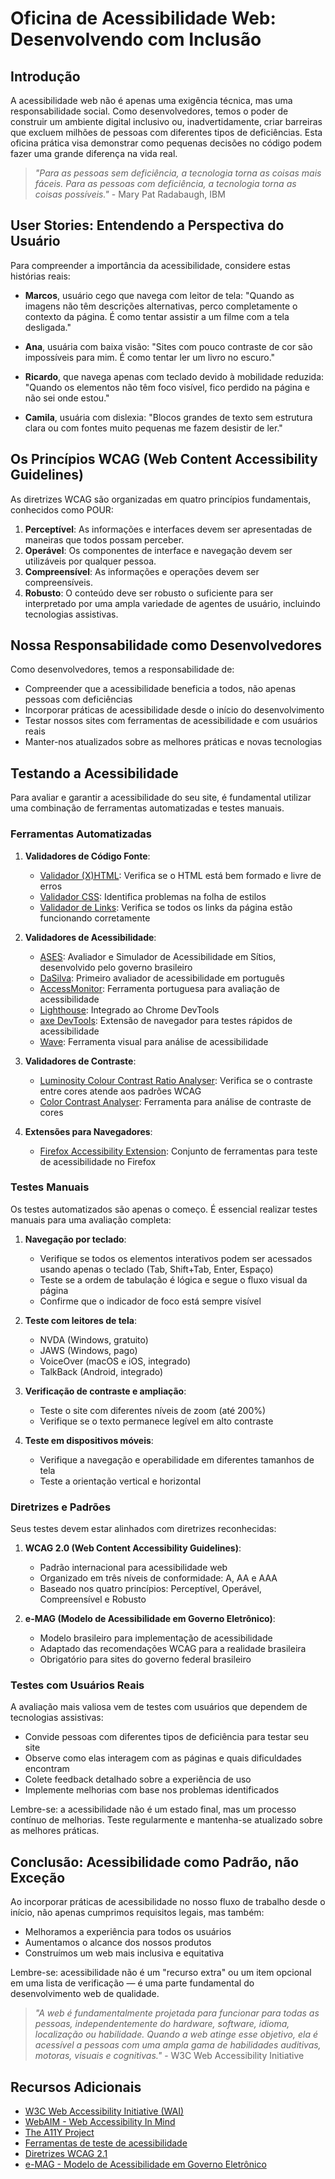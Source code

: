 # Oficina de Acessibilidade Web: Desenvolvendo com Inclusão

## Introdução

A acessibilidade web não é apenas uma exigência técnica, mas uma responsabilidade social. Como desenvolvedores, temos o poder de construir um ambiente digital inclusivo ou, inadvertidamente, criar barreiras que excluem milhões de pessoas com diferentes tipos de deficiências. Esta oficina prática visa demonstrar como pequenas decisões no código podem fazer uma grande diferença na vida real.

> _"Para as pessoas sem deficiência, a tecnologia torna as coisas mais fáceis. Para as pessoas com deficiência, a tecnologia torna as coisas possíveis."_ - Mary Pat Radabaugh, IBM

## User Stories: Entendendo a Perspectiva do Usuário

Para compreender a importância da acessibilidade, considere estas histórias reais:

- **Marcos**, usuário cego que navega com leitor de tela: "Quando as imagens não têm descrições alternativas, perco completamente o contexto da página. É como tentar assistir a um filme com a tela desligada."

- **Ana**, usuária com baixa visão: "Sites com pouco contraste de cor são impossíveis para mim. É como tentar ler um livro no escuro."

- **Ricardo**, que navega apenas com teclado devido à mobilidade reduzida: "Quando os elementos não têm foco visível, fico perdido na página e não sei onde estou."

- **Camila**, usuária com dislexia: "Blocos grandes de texto sem estrutura clara ou com fontes muito pequenas me fazem desistir de ler."

## Os Princípios WCAG (Web Content Accessibility Guidelines)

As diretrizes WCAG são organizadas em quatro princípios fundamentais, conhecidos como POUR:

1. **Perceptível**: As informações e interfaces devem ser apresentadas de maneiras que todos possam perceber.
2. **Operável**: Os componentes de interface e navegação devem ser utilizáveis por qualquer pessoa.
3. **Compreensível**: As informações e operações devem ser compreensíveis.
4. **Robusto**: O conteúdo deve ser robusto o suficiente para ser interpretado por uma ampla variedade de agentes de usuário, incluindo tecnologias assistivas.

## Nossa Responsabilidade como Desenvolvedores

Como desenvolvedores, temos a responsabilidade de:

- Compreender que a acessibilidade beneficia a todos, não apenas pessoas com deficiências
- Incorporar práticas de acessibilidade desde o início do desenvolvimento
- Testar nossos sites com ferramentas de acessibilidade e com usuários reais
- Manter-nos atualizados sobre as melhores práticas e novas tecnologias

## Testando a Acessibilidade

Para avaliar e garantir a acessibilidade do seu site, é fundamental utilizar uma combinação de ferramentas automatizadas e testes manuais.

### Ferramentas Automatizadas

1. **Validadores de Código Fonte**:

   - [Validador (X)HTML](http://validator.w3.org): Verifica se o HTML está bem formado e livre de erros
   - [Validador CSS](http://jigsaw.w3.org/css-validator): Identifica problemas na folha de estilos
   - [Validador de Links](http://validator.w3.org/checklink): Verifica se todos os links da página estão funcionando corretamente

2. **Validadores de Acessibilidade**:

   - [ASES](http://www.governoeletronico.gov.br/acoes-e-projetos/e-MAG/material-de-apoio): Avaliador e Simulador de Acessibilidade em Sítios, desenvolvido pelo governo brasileiro
   - [DaSilva](http://www.acessobrasil.org.br): Primeiro avaliador de acessibilidade em português
   - [AccessMonitor](http://www.acessibilidade.gov.pt/accessmonitor): Ferramenta portuguesa para avaliação de acessibilidade
   - [Lighthouse](https://developers.google.com/web/tools/lighthouse): Integrado ao Chrome DevTools
   - [axe DevTools](https://www.deque.com/axe/): Extensão de navegador para testes rápidos de acessibilidade
   - [Wave](https://wave.webaim.org/): Ferramenta visual para análise de acessibilidade

3. **Validadores de Contraste**:

   - [Luminosity Colour Contrast Ratio Analyser](http://juicystudio.com/services/luminositycontrastratio.php): Verifica se o contraste entre cores atende aos padrões WCAG
   - [Color Contrast Analyser](http://www.colorsontheweb.com/colorcontrast.asp): Ferramenta para análise de contraste de cores

4. **Extensões para Navegadores**:
   - [Firefox Accessibility Extension](https://addons.mozilla.org/en-us/firefox/): Conjunto de ferramentas para teste de acessibilidade no Firefox

### Testes Manuais

Os testes automatizados são apenas o começo. É essencial realizar testes manuais para uma avaliação completa:

1. **Navegação por teclado**:

   - Verifique se todos os elementos interativos podem ser acessados usando apenas o teclado (Tab, Shift+Tab, Enter, Espaço)
   - Teste se a ordem de tabulação é lógica e segue o fluxo visual da página
   - Confirme que o indicador de foco está sempre visível

2. **Teste com leitores de tela**:

   - NVDA (Windows, gratuito)
   - JAWS (Windows, pago)
   - VoiceOver (macOS e iOS, integrado)
   - TalkBack (Android, integrado)

3. **Verificação de contraste e ampliação**:

   - Teste o site com diferentes níveis de zoom (até 200%)
   - Verifique se o texto permanece legível em alto contraste

4. **Teste em dispositivos móveis**:
   - Verifique a navegação e operabilidade em diferentes tamanhos de tela
   - Teste a orientação vertical e horizontal

### Diretrizes e Padrões

Seus testes devem estar alinhados com diretrizes reconhecidas:

1. **WCAG 2.0 (Web Content Accessibility Guidelines)**:

   - Padrão internacional para acessibilidade web
   - Organizado em três níveis de conformidade: A, AA e AAA
   - Baseado nos quatro princípios: Perceptível, Operável, Compreensível e Robusto

2. **e-MAG (Modelo de Acessibilidade em Governo Eletrônico)**:
   - Modelo brasileiro para implementação de acessibilidade
   - Adaptado das recomendações WCAG para a realidade brasileira
   - Obrigatório para sites do governo federal brasileiro

### Testes com Usuários Reais

A avaliação mais valiosa vem de testes com usuários que dependem de tecnologias assistivas:

- Convide pessoas com diferentes tipos de deficiência para testar seu site
- Observe como elas interagem com as páginas e quais dificuldades encontram
- Colete feedback detalhado sobre a experiência de uso
- Implemente melhorias com base nos problemas identificados

Lembre-se: a acessibilidade não é um estado final, mas um processo contínuo de melhorias. Teste regularmente e mantenha-se atualizado sobre as melhores práticas.

## Conclusão: Acessibilidade como Padrão, não Exceção

Ao incorporar práticas de acessibilidade no nosso fluxo de trabalho desde o início, não apenas cumprimos requisitos legais, mas também:

- Melhoramos a experiência para todos os usuários
- Aumentamos o alcance dos nossos produtos
- Construímos um web mais inclusiva e equitativa

Lembre-se: acessibilidade não é um "recurso extra" ou um item opcional em uma lista de verificação — é uma parte fundamental do desenvolvimento web de qualidade.

> _"A web é fundamentalmente projetada para funcionar para todas as pessoas, independentemente do hardware, software, idioma, localização ou habilidade. Quando a web atinge esse objetivo, ela é acessível a pessoas com uma ampla gama de habilidades auditivas, motoras, visuais e cognitivas."_ - W3C Web Accessibility Initiative

## Recursos Adicionais

- [W3C Web Accessibility Initiative (WAI)](https://www.w3.org/WAI/)
- [WebAIM - Web Accessibility In Mind](https://webaim.org/)
- [The A11Y Project](https://www.a11yproject.com/)
- [Ferramentas de teste de acessibilidade](https://www.w3.org/WAI/ER/tools/)
- [Diretrizes WCAG 2.1](https://www.w3.org/TR/WCAG21/)
- [e-MAG - Modelo de Acessibilidade em Governo Eletrônico](http://emag.governoeletronico.gov.br/)
